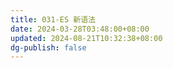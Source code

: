```yaml
---
title: 031-ES 新语法
date: 2024-03-28T03:48:00+08:00
updated: 2024-08-21T10:32:38+08:00
dg-publish: false
---
```

